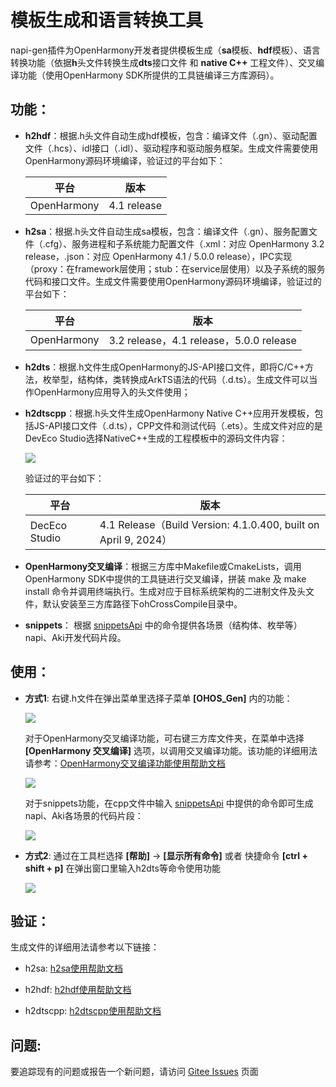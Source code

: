 # 模板生成和语言转换工具

napi-gen插件为OpenHarmony开发者提供模板生成（**sa**模板、**hdf**模板）、语言转换功能（依据**h**头文件转换生成**dts**接口文件 和  **native C++** 工程文件）、交叉编译功能（使用OpenHarmony SDK所提供的工具链编译三方库源码）。

## 功能：

- **h2hdf**：根据.h头文件自动生成hdf模板，包含：编译文件（.gn）、驱动配置文件（.hcs）、idl接口（.idl）、驱动程序和驱动服务框架。生成文件需要使用OpenHarmony源码环境编译，验证过的平台如下：

  | 平台        | 版本        |
  | ----------- | ----------- |
  | OpenHarmony | 4.1 release |

- **h2sa**：根据.h头文件自动生成sa模板，包含：编译文件（.gn）、服务配置文件（.cfg）、服务进程和子系统能力配置文件（.xml：对应 OpenHarmony 3.2 release，.json：对应 OpenHarmony 4.1 / 5.0.0 release），IPC实现（proxy：在framework层使用；stub：在service层使用）以及子系统的服务代码和接口文件。生成文件需要使用OpenHarmony源码环境编译，验证过的平台如下：

  | 平台        | 版本                                    |
  | ----------- | --------------------------------------- |
  | OpenHarmony | 3.2 release，4.1 release，5.0.0 release |

- **h2dts**：根据.h文件生成OpenHarmony的JS-API接口文件，即将C/C++方法，枚举型，结构体，类转换成ArkTS语法的代码（.d.ts）。生成文件可以当作OpenHarmony应用导入的头文件使用；

- **h2dtscpp**：根据.h头文件生成OpenHarmony Native C++应用开发模板，包括JS-API接口文件（.d.ts），CPP文件和测试代码（.ets）。生成文件对应的是DevEco Studio选择NativeC++生成的工程模板中的源码文件内容：

  ![](https://gitee.com/openharmony/napi_generator/raw/master/src/vscode_plugin/images/h2dtscpp_gen.png)
  
  验证过的平台如下：
  
  | 平台          | 版本                                                         |
  | ------------- | ------------------------------------------------------------ |
  | DecEco Studio | 4.1 Release（Build Version: 4.1.0.400, built on April 9, 2024） |

- **OpenHarmony交叉编译**：根据三方库中Makefile或CmakeLists，调用OpenHarmony SDK中提供的工具链进行交叉编译，拼装 make 及 make install 命令并调用终端执行。生成对应于目标系统架构的二进制文件及头文件，默认安装至三方库路径下ohCrossCompile目录中。

- **snippets**： 根据 [snippetsApi](https://gitee.com/openharmony/napi_generator/tree/master/src/vscode_plugin/docs/snippetsApi.md) 中的命令提供各场景（结构体、枚举等）napi、Aki开发代码片段。

## 使用：

- **方式1**: 右键.h文件在弹出菜单里选择子菜单 **[OHOS_Gen]** 内的功能：

  ![](https://gitee.com/openharmony/napi_generator/raw/master/src/vscode_plugin/images/h2sa4-1.png)

  对于OpenHarmony交叉编译功能，可右键三方库文件夹，在菜单中选择 **[OpenHarmony 交叉编译]** 选项，以调用交叉编译功能。该功能的详细用法请参考：[OpenHarmony交叉编译功能使用帮助文档](https://gitee.com/openharmony/napi_generator/tree/master/src/vscode_plugin/docs/ohCrossCompile.md)

  ![](https://gitee.com/openharmony/napi_generator/raw/master/src/vscode_plugin/images/ohCrossCompile_menu.png)

  对于snippets功能，在cpp文件中输入 [snippetsApi](https://gitee.com/openharmony/napi_generator/tree/master/src/vscode_plugin/docs/snippetsApi.md) 中提供的命令即可生成napi、Aki各场景的代码片段：

  ![](https://gitee.com/openharmony/napi_generator/raw/master/src/vscode_plugin/images/snippets_use.png)

  

- **方式2**: 通过在工具栏选择 **[帮助]** -> **[显示所有命令]**  或者 快捷命令 **[ctrl + shift + p]** 在弹出窗口里输入h2dts等命令使用功能 

  ![](https://gitee.com/openharmony/napi_generator/raw/master/src/vscode_plugin/images/ctrl_shift_p.png)

## 验证：

生成文件的详细用法请参考以下链接：

* h2sa: [h2sa使用帮助文档](https://gitee.com/openharmony/napi_generator/blob/master/src/cli/h2sa/docs/usage/usage.md#生成物)

* h2hdf: [h2hdf使用帮助文档](https://gitee.com/openharmony/napi_generator/blob/master/src/cli/h2hdf/docs/usage.md#编译)

* h2dtscpp: [h2dtscpp使用帮助文档](https://gitee.com/openharmony/napi_generator/blob/master/src/cli/h2dtscpp/docs/usage/INSTRUCTION_ZH.md)

## 问题:

要追踪现有的问题或报告一个新问题，请访问 [Gitee Issues](https://gitee.com/openharmony/napi_generator/issues) 页面 

